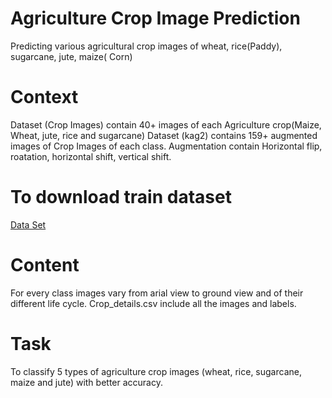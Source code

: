 # Agriculture Crop Image Prediction
Predicting various agricultural crop images of wheat, rice(Paddy), sugarcane, jute, maize( Corn)

# Context
Dataset (Crop Images) contain 40+ images of each Agriculture crop(Maize, Wheat, jute, rice and sugarcane) Dataset (kag2) contains 159+ augmented images of Crop Images of each class. Augmentation contain Horizontal flip, roatation, horizontal shift, vertical shift.

# To download train dataset
[Data Set](https://www.kaggle.com/aman2000jaiswal/agriculture-crop-images)

# Content
For every class images vary from arial view to ground view and of their different life cycle. Crop_details.csv include all the images and labels.

# Task
To classify 5 types of agriculture crop images (wheat, rice, sugarcane, maize and jute) with better accuracy.
